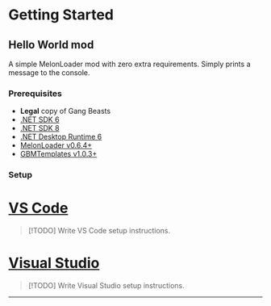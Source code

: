 # Getting Started

## Hello World mod

A simple MelonLoader mod with zero extra requirements. Simply prints a message to the console.

### Prerequisites

- **Legal** copy of Gang Beasts
- [.NET SDK 6](https://dotnet.microsoft.com/en-us/download/dotnet/6.0)
- [.NET SDK 8](https://dotnet.microsoft.com/en-us/download/dotnet/8.0)
- [.NET Desktop Runtime 6](https://dotnet.microsoft.com/en-us/download/dotnet/6.0)
- [MelonLoader v0.6.4+](https://github.com/LavaGang/MelonLoader/releases/latest)
- [GBMTemplates v1.0.3+](https://github.com/TheUltimateNuke/GBMTemplates)

### Setup

# [VS Code](#tab/setup/vscode)

> [!TODO]
> Write VS Code setup instructions.

# [Visual Studio](#tab/setup/visualstudio)

> [!TODO] Write Visual Studio setup instructions.

---
